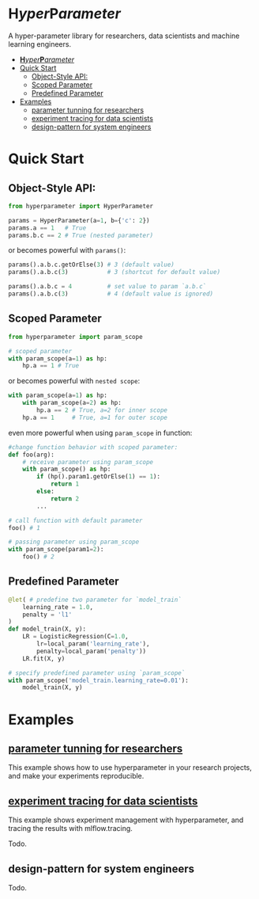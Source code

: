 **H**_yper_**P**_arameter_
===========================

A hyper-parameter library for researchers, data scientists and machine learning engineers.

- [**H**_yper_**P**_arameter_](#hyperparameter)
- [Quick Start](#quick-start)
  - [Object-Style API:](#object-style-api)
  - [Scoped Parameter](#scoped-parameter)
  - [Predefined Parameter](#predefined-parameter)
- [Examples](#examples)
  - [parameter tunning for researchers](#parameter-tunning-for-researchers)
  - [experiment tracing for data scientists](#experiment-tracing-for-data-scientists)
  - [design-pattern for system engineers](#design-pattern-for-system-engineers)

Quick Start
============

## Object-Style API:

```python
from hyperparameter import HyperParameter

params = HyperParameter(a=1, b={'c': 2})
params.a == 1   # True
params.b.c == 2 # True (nested parameter)
```

or becomes powerful with `params()`:

```python
params().a.b.c.getOrElse(3) # 3 (default value)
params().a.b.c(3)           # 3 (shortcut for default value)

params().a.b.c = 4          # set value to param `a.b.c`
params().a.b.c(3)           # 4 (default value is ignored) 
```

## Scoped Parameter

```python
from hyperparameter import param_scope

# scoped parameter
with param_scope(a=1) as hp: 
    hp.a == 1 # True
```
or becomes powerful with `nested scope`:
``` python
with param_scope(a=1) as hp: 
    with param_scope(a=2) as hp: 
        hp.a == 2 # True, a=2 for inner scope
    hp.a == 1     # True, a=1 for outer scope
```

even more powerful when using `param_scope` in function:

```python
#change function behavior with scoped parameter:
def foo(arg):
    # receive parameter using param_scope
    with param_scope() as hp: 
        if (hp().param1.getOrElse(1) == 1):
            return 1
        else:
            return 2
        ...

# call function with default parameter
foo() # 1

# passing parameter using param_scope
with param_scope(param1=2): 
    foo() # 2
```

## Predefined Parameter
```python
@let( # predefine two parameter for `model_train`
    learning_rate = 1.0,
    penalty = 'l1'
)
def model_train(X, y):
    LR = LogisticRegression(C=1.0, 
        lr=local_param('learning_rate'), 
        penalty=local_param('penalty'))
    LR.fit(X, y)

# specify predefined parameter using `param_scope`
with param_scope('model_train.learning_rate=0.01'):
    model_train(X, y)
```

Examples
========

## [parameter tunning for researchers](examples/sparse_lr/README.md)

This example shows how to use hyperparameter in your research projects, and make your experiments reproducible.

## [experiment tracing for data scientists](examples/mnist/README.md)

This example shows experiment management with hyperparameter, and tracing the results with mlflow.tracing.

Todo.

## design-pattern for system engineers

Todo.